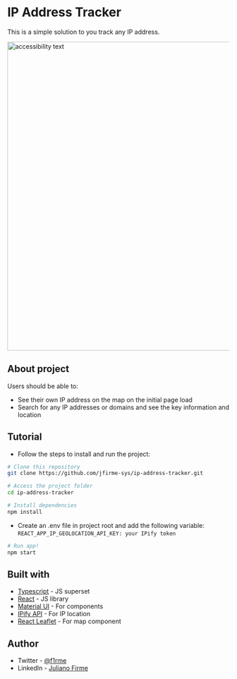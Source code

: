 # IP Address Tracker 

This is a simple solution to you track any IP address. 
<p align="left">
  <img src="https://i.ibb.co/XZZVKRR/Screenshot-1.png" width="700" alt="accessibility text">
</p>

## About project
Users should be able to:
- See their own IP address on the map on the initial page load
- Search for any IP addresses or domains and see the key information and location

## Tutorial
- Follow the steps to install and run the project:
```bash
# Clone this repository
git clone https://github.com/jfirme-sys/ip-address-tracker.git

# Access the project folder
cd ip-address-tracker

# Install dependencies
npm install

```
- Create an .env file in project root and add the following variable: ``REACT_APP_IP_GEOLOCATION_API_KEY: your IPify token``

```bash
# Run app!
npm start
```

## Built with

- [Typescript](https://www.typescriptlang.org/) - JS superset 
- [React](https://reactjs.org/) - JS library
- [Material UI](https://mui.com/pt/) - For components
- [IPify API](https://geo.ipify.org/) - For IP location
- [React Leaflet](https://react-leaflet.js.org/) - For map component

## Author

- Twitter - [@f1rme](https://www.twitter.com/f1rme)
- LinkedIn - [Juliano Firme](https://www.linkedin.com/in/juliano-asfirme/)
